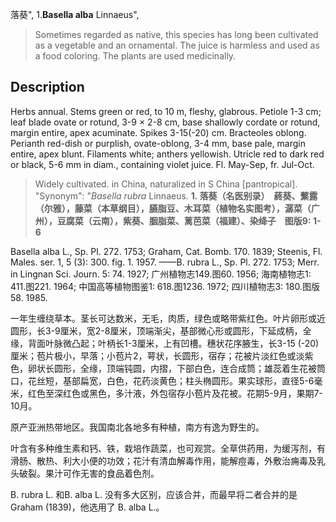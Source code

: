落葵",
1.**Basella alba** Linnaeus",

> Sometimes regarded as native, this species has long been cultivated as a vegetable and an ornamental. The juice is harmless and used as a food coloring. The plants are used medicinally.

## Description
Herbs annual. Stems green or red, to 10 m, fleshy, glabrous. Petiole 1-3 cm; leaf blade ovate or rotund, 3-9 × 2-8 cm, base shallowly cordate or rotund, margin entire, apex acuminate. Spikes 3-15(-20) cm. Bracteoles oblong. Perianth red-dish or purplish, ovate-oblong, 3-4 mm, base pale, margin entire, apex blunt. Filaments white; anthers yellowish. Utricle red to dark red or black, 5-6 mm in diam., containing violet juice. Fl. May-Sep, fr. Jul-Oct.

> Widely cultivated.  in China, naturalized in S China [pantropical].
  "Synonym": "*Basella* *rubra* Linnaeus.
**1. 落葵（名医别录）　蔠葵、蘩露（尔雅），藤菜（本草纲目），臙脂豆、木耳菜（植物名实图考），潺菜（广州），豆腐菜（云南），紫葵、胭脂菜、蓠芭菜（福建）、染绛子　图版9: 1-6**

Basella alba L., Sp. Pl. 272. 1753; Graham, Cat. Bomb. 170. 1839; Steenis, Fl. Males. ser. 1, 5 (3): 300. fig. 1. 1957. ——B. rubra L., Sp. Pl. 272. 1753; Merr. in Lingnan Sci. Journ. 5: 74. 1927; 广州植物志149.图60. 1956; 海南植物志1: 411.图221. 1964; 中国高等植物图鉴1: 618.图1236. 1972; 四川植物志3: 180.图版58. 1985.

一年生缠绕草本。茎长可达数米，无毛，肉质，绿色或略带紫红色。叶片卵形或近圆形，长3-9厘米，宽2-8厘米，顶端渐尖，基部微心形或圆形，下延成柄，全缘，背面叶脉微凸起；叶柄长1-3厘米，上有凹槽。穗状花序腋生，长3-15 (-20) 厘米；苞片极小，早落；小苞片2，萼状，长圆形，宿存；花被片淡红色或淡紫色，卵状长圆形，全缘，顶端钝圆，内摺，下部白色，连合成筒；雄蕊着生花被筒口，花丝短，基部扁宽，白色，花药淡黄色；柱头椭圆形。果实球形，直径5-6毫米，红色至深红色或黑色，多汁液，外包宿存小苞片及花被。花期5-9月，果期7-10月。

原产亚洲热带地区。我国南北各地多有种植，南方有逸为野生的。

叶含有多种维生素和钙、铁，栽培作蔬菜，也可观赏。全草供药用，为缓泻剂，有滑肠、散热、利大小便的功效；花汁有清血解毒作用，能解痘毒，外敷治痈毒及乳头破裂。果汁可作无害的食品着色剂。

B. rubra L. 和B. alba L. 没有多大区别，应该合并，而最早将二者合并的是 Graham (1839)，他选用了 B. alba L.。
